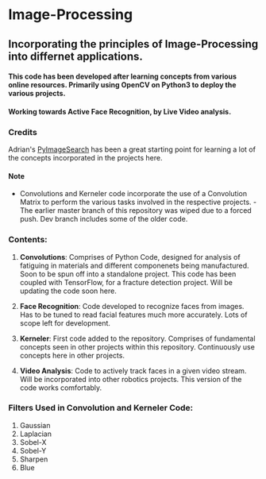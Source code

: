 # Image-Processing
## Incorporating the principles of Image-Processing into differnet applications.

#### This code has been developed after learning concepts from various online resources. Primarily using OpenCV on Python3 to deploy the various projects.

#### Working towards Active Face Recognition, by Live Video analysis.

### Credits
Adrian's [PyImageSearch](imagesearch.com) has been a great starting point for learning a lot of the concepts incorporated in the projects here.

#### Note
- Convolutions and Kerneler code incorporate the use of a Convolution Matrix to perform the various tasks involved in the respective projects.
-The earlier master branch of this repository was wiped due to a forced push. Dev branch includes some of the older code.

### Contents:
1. **Convolutions**: Comprises of Python Code, designed for analysis of fatiguing in materials and different componenets being manufactured. Soon to be spun off into a standalone project. This code has been coupled with TensorFlow, for a fracture detection project. Will be updating the code soon here.

2. **Face Recognition**: Code developed to recognize faces from images. Has to be tuned to read facial features much more accurately. Lots of scope left for development.

3. **Kerneler**: First code added to the repository. Comprises of fundamental concepts seen in other projects within this repository. Continuously use concepts here in other projects.

4. **Video Analysis**: Code to actively track faces in a given video stream. Will be incorporated into other robotics projects. This version of the code works comfortably.

### Filters Used in Convolution and Kerneler Code:
1. Gaussian
2. Laplacian
3. Sobel-X
4. Sobel-Y
5. Sharpen
6. Blue